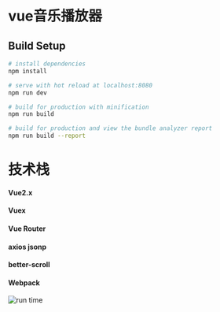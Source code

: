 # vue音乐播放器

## Build Setup

``` bash
# install dependencies
npm install

# serve with hot reload at localhost:8080
npm run dev

# build for production with minification
npm run build

# build for production and view the bundle analyzer report
npm run build --report
```

# 技术栈
#### Vue2.x
#### Vuex
#### Vue Router
#### axios jsonp
#### better-scroll
#### Webpack

![run time](./runtime.gif)